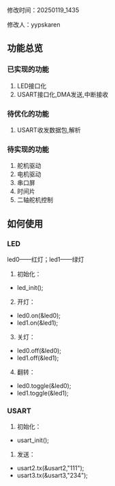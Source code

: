 修改时间：20250119_1435

修改人：yypskaren
## 功能总览
### 已实现的功能
1. LED接口化
2. USART接口化,DMA发送,中断接收

### 待优化的功能
1. USART收发数据包,解析

### 待实现的功能
1. 舵机驱动
2. 电机驱动
3. 串口屏
4. 时间片
5. 二轴舵机控制

## 如何使用
### LED

led0——红灯；led1——绿灯
1. 初始化：
- led_init();
2. 开灯：
- led0.on(&led0);
- led1.on(&led1);
3. 关灯：
- led0.off(&led0);
- led1.off(&led1);
4. 翻转：
- led0.toggle(&led0);
- led1.toggle(&led1);
### USART
1. 初始化：
- usart_init();
1. 发送：
- usart2.tx(&usart2,"111");
- usart3.tx(&usart3,"234");